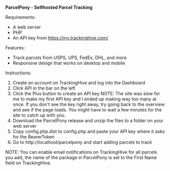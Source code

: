 **ParcelPony - Selfhosted Parcel Tracking**

Requirements:
 - A web server
 - PHP
 - An API key from https://my.trackinghive.com/
 
Features:
 - Track parcels from USPS, UPS, FedEx, DHL, and more
 - Responsive design that works on desktop and mobile

Instructions:
 1. Create an account on TrackingHive and log into the Dashboard
 2. Click API in the bar on the left
 3. Click the Plus button to create an API key
 	NOTE: The site was slow for me to make my first API key and I ended up making way too many at once. If you don't see the key right away, try going back to the overview and see if the page loads. You might have to wait a few minutes for the site to catch up with you.
 4. Download the ParcelPony release and unzip the files to a folder on your web server
 5. Copy config.php.dist to config.php and paste your API key where it asks for the BearerToken
 6. Go to http://localhost/parcelpony and start adding parcels to track
 
 
 NOTE: You can enable email notifications on TrackingHive for all parcels you add, the name of the package in ParcelPony is set to the First Name field on TrackingHive.
